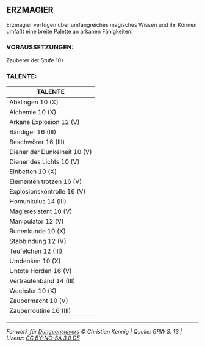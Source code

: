 ## ERZMAGIER

Erzmagier verfügen über umfangreiches magisches Wissen und ihr Können umfaßt eine breite Palette an arkanen Fähigkeiten.

### VORAUSSETZUNGEN:

Zauberer der Stufe 10+

### TALENTE:

| TALENTE                      |
| ---------------------------- |
| Abklingen 10 (X)             |
| Alchemie 10 (X)              |
| Arkane Explosion 12 (V)      |
| Bändiger 16 (III)            |
| Beschwörer 16 (III)          |
| Diener der Dunkelheit 10 (V) |
| Diener des Lichts 10 (V)     |
| Einbetten 10 (X)             |
| Elementen trotzen 16 (V)     |
| Explosionskontrolle 16 (V)   |
| Homunkulus 14 (III)          |
| Magieresistent 10 (V)        |
| Manipulator 12 (V)           |
| Runenkunde 10 (X)            |
| Stabbindung 12 (V)           |
| Teufelchen 12 (III)          |
| Umdenken 10 (X)              |
| Untote Horden 16 (V)         |
| Vertrautenband 14 (III)      |
| Wechsler 10 (X)              |
| Zaubermacht 10 (V)           |
| Zauberroutine 16 (III)       |

---

_Fanwerk für [Dungeonslayers](https://www.dungeonslayers.net/) © Christian Kennig | Quelle: GRW S. 13 | Lizenz: [CC BY-NC-SA 3.0 DE](https://creativecommons.org/licenses/by-nc-sa/3.0/de/)_
